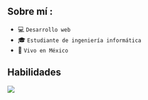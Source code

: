 <div align="center" width="50">
    
</div>



## Sobre mí :

- 💻 `Desarrollo web`
- 🎓 `Estudiante de ingeniería informática`
- 🏡 `Vivo en México`

<h2>Habilidades</h2>
<p align="left">
  <a href="https://skillicons.dev">
    <img src="https://skillicons.dev/icons?i=github,react,astro,js,laravel,tailwind,java,spring,mysql" />
  </a>
</p>



